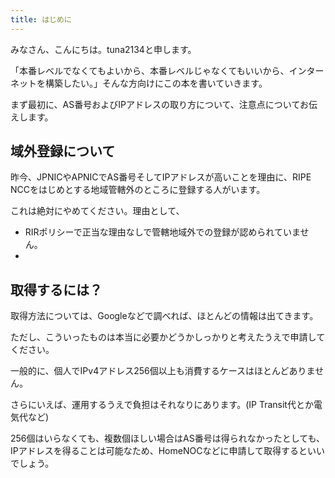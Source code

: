 ```yaml
---
title: はじめに
---
```


みなさん、こんにちは。tuna2134と申します。

「本番レベルでなくてもよいから、本番レベルじゃなくてもいいから、インターネットを構築したい。」そんな方向けにこの本を書いていきます。

まず最初に、AS番号およびIPアドレスの取り方について、注意点についてお伝えします。

## 域外登録について
昨今、JPNICやAPNICでAS番号そしてIPアドレスが高いことを理由に、RIPE NCCをはじめとする地域管轄外のところに登録する人がいます。

これは絶対にやめてください。理由として、
- RIRポリシーで正当な理由なしで管轄地域外での登録が認められていません。
- 

## 取得するには？
取得方法については、Googleなどで調べれば、ほとんどの情報は出てきます。

ただし、こういったものは本当に必要かどうかしっかりと考えたうえで申請してください。

一般的に、個人でIPv4アドレス256個以上も消費するケースはほとんどありません。

さらにいえば、運用するうえで負担はそれなりにあります。(IP Transit代とか電気代など)

256個はいらなくても、複数個ほしい場合はAS番号は得られなかったとしても、IPアドレスを得ることは可能なため、HomeNOCなどに申請して取得するといいでしょう。
